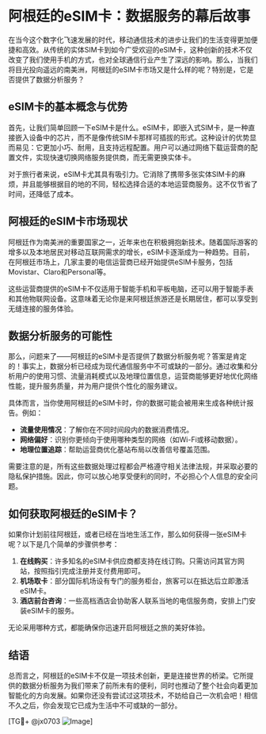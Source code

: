 # 阿根廷的eSIM卡：数据服务的幕后故事

在当今这个数字化飞速发展的时代，移动通信技术的进步让我们的生活变得更加便捷和高效。从传统的实体SIM卡到如今广受欢迎的eSIM卡，这种创新的技术不仅改变了我们使用手机的方式，也对全球通信行业产生了深远的影响。那么，当我们将目光投向遥远的南美洲，阿根廷的eSIM卡市场又是什么样的呢？特别是，它是否提供了数据分析服务？

## eSIM卡的基本概念与优势

首先，让我们简单回顾一下eSIM卡是什么。eSIM卡，即嵌入式SIM卡，是一种直接嵌入设备中的芯片，而不是像传统SIM卡那样可插拔的形式。这种设计的优势显而易见：它更加小巧、耐用，且支持远程配置。用户可以通过网络下载运营商的配置文件，实现快速切换网络服务提供商，而无需更换实体卡。

对于旅行者来说，eSIM卡尤其具有吸引力。它消除了携带多张实体SIM卡的麻烦，并且能够根据目的地的不同，轻松选择合适的本地运营商服务。这不仅节省了时间，还降低了成本。

## 阿根廷的eSIM卡市场现状

阿根廷作为南美洲的重要国家之一，近年来也在积极拥抱新技术。随着国际游客的增多以及本地居民对移动互联网需求的增长，eSIM卡逐渐成为一种趋势。目前，在阿根廷市场上，几家主要的电信运营商已经开始提供eSIM卡服务，包括Movistar、Claro和Personal等。

这些运营商提供的eSIM卡不仅适用于智能手机和平板电脑，还可以用于智能手表和其他物联网设备。这意味着无论你是来阿根廷旅游还是长期居住，都可以享受到无缝连接的服务体验。

## 数据分析服务的可能性

那么，问题来了——阿根廷的eSIM卡是否提供了数据分析服务呢？答案是肯定的！事实上，数据分析已经成为现代通信服务中不可或缺的一部分。通过收集和分析用户的使用习惯、流量消耗模式以及地理位置信息，运营商能够更好地优化网络性能，提升服务质量，并为用户提供个性化的服务建议。

具体而言，当你使用阿根廷的eSIM卡时，你的数据可能会被用来生成各种统计报告。例如：

- **流量使用情况**：了解你在不同时间段内的数据消费情况。
- **网络偏好**：识别你更倾向于使用哪种类型的网络（如Wi-Fi或移动数据）。
- **地理位置追踪**：帮助运营商优化基站布局以改善信号覆盖范围。

需要注意的是，所有这些数据处理过程都会严格遵守相关法律法规，并采取必要的隐私保护措施。因此，你可以放心地享受便利的同时，不必担心个人信息的安全问题。

## 如何获取阿根廷的eSIM卡？

如果你计划前往阿根廷，或者已经在当地生活工作，那么如何获得一张eSIM卡呢？以下是几个简单的步骤供参考：

1. **在线购买**：许多知名的eSIM卡供应商都支持在线订购。只需访问其官方网站，按照指引完成注册并支付费用即可。
2. **机场取卡**：部分国际机场设有专门的服务柜台，旅客可以在抵达后立即激活eSIM卡。
3. **酒店前台咨询**：一些高档酒店会协助客人联系当地的电信服务商，安排上门安装eSIM卡的服务。

无论采用哪种方式，都能确保你迅速开启阿根廷之旅的美好体验。

## 结语

总而言之，阿根廷的eSIM卡不仅是一项技术创新，更是连接世界的桥梁。它所提供的数据分析服务为我们带来了前所未有的便利，同时也推动了整个社会向着更加智能化的方向发展。如果你还没有尝试过这项技术，不妨给自己一次机会吧！相信不久之后，你会发现它已成为生活中不可或缺的一部分。

[TG💪+ @jx0703 ![Image](https://github.com/user-attachments/assets/dbca1d08-cadb-493c-b0ec-ad6f7a83f270)]